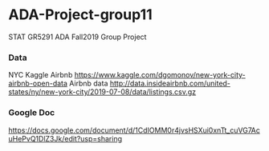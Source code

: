 # ADA-Project-group11
STAT GR5291 ADA Fall2019 Group Project

### Data
NYC Kaggle Airbnb https://www.kaggle.com/dgomonov/new-york-city-airbnb-open-data
Airbnb data http://data.insideairbnb.com/united-states/ny/new-york-city/2019-07-08/data/listings.csv.gz

### Google Doc
https://docs.google.com/document/d/1CdIOMM0r4jvsHSXui0xnTt_cuVG7AcuHePvQ1DlZ3Jk/edit?usp=sharing
